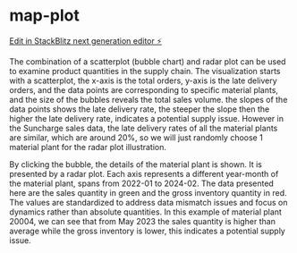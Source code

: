 # map-plot

[Edit in StackBlitz next generation editor ⚡️](https://stackblitz.com/~/github.com/aphdinh/map-plot)

The combination of a scatterplot (bubble chart) and radar plot can be used to examine product quantities in the supply chain.
The visualization starts with a scatterplot, the x-axis is the total orders, y-axis is the late delivery orders, and the data points are corresponding to specific material plants, and the size of the bubbles reveals the total sales volume. the slopes of the data points shows the late delivery rate, the steeper the slope then the higher the late delivery rate, indicates a potential supply issue. However in the Suncharge sales data, the late delivery rates of all the material plants are similar, which are around 20%, so we will just randomly choose 1 material plant for the radar plot illustration. 

By clicking the bubble, the details of the material plant is shown. It is presented by a radar plot. Each axis represents a different year-month of the material plant, spans from 2022-01 to 2024-02. The data presented here are the sales quantity in green and the gross inventory quantity in red. The values are standardized to address data mismatch issues and focus on dynamics rather than absolute quantities. In this example of material plant 20004, we can see that from May 2023 the sales quantity is higher than average while the gross inventory is lower, this indicates a potential supply issue.
